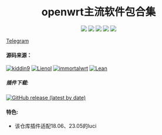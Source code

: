 <div align="center">
<h1 align="center">openwrt主流软件包合集</h1>
<img src="https://img.shields.io/github/issues/kenzok8/jell?color=green">
<img src="https://img.shields.io/github/stars/kenzok8/jell?color=yellow">
<img src="https://img.shields.io/github/forks/kenzok8/jell?color=orange">
<img src="https://img.shields.io/github/license/kenzok8/jell?color=ff69b4">
<img src="https://img.shields.io/github/languages/code-size/kenzok8/jell?color=blueviolet">
</div>

<a href="https://t.me/joinchat/JjxmyRZZXJWb74I-sCrryA" target="_blank">Telegram</a>

#### 源码来源：
[![kiddin9](https://img.shields.io/badge/package-garypang13-red.svg?style=flat&logo=appveyor)](https://github.com/garypang13/openwrt-packages)
 [![Lienol](https://img.shields.io/badge/passwall-xiaorouji-blueviolet.svg?style=flat&logo=appveyor)](https://github.com/xiaorouji/openwrt-passwall) 
[![immortalwrt](https://img.shields.io/badge/packages-immortalwrt-orange.svg?style=flat&logo=appveyor)](https://github.com/immortalwrt/immortalwrt) 
[![Lean](https://img.shields.io/badge/package-Lean-blueviolet.svg?style=flat&logo=appveyor)](https://github.com/coolsnowwolf/lede) 


##### 插件下载:
[![GitHub release (latest by date)](https://img.shields.io/github/v/release/kenzok78/compile-small?style=for-the-badge&label=插件下载)](https://github.com/kenzok78/compile-small/releases/latest)

#### 特色:

+ 该仓库插件适配18.06、23.05的luci
